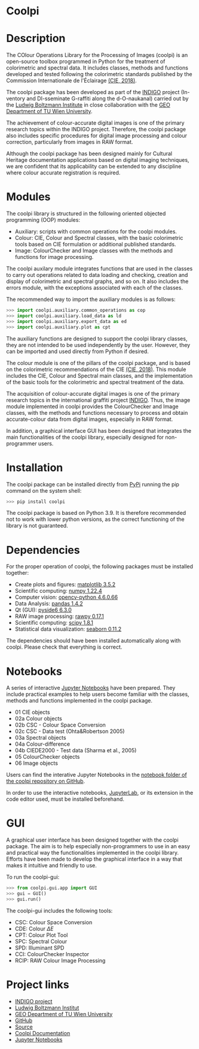 # Coolpi

# Description

The COlour Operations Library for the Processing of Images (coolpi) is an open-source toolbox programmed in Python for the treatment of colorimetric
and spectral data. It includes classes, methods and functions developed and tested following the colorimetric standards 
published by the Commission Internationale de l'Éclairage [(CIE, 2018)](https://cie.co.at/publications/colorimetry-4th-edition/).

The coolpi package has been developed as part of the [INDIGO](https://projectindigo.eu/) project (In-ventory and 
DI-sseminate G-raffiti along the d-O-naukanal) carried out by the [Ludwig Boltzmann Institute](https://archpro.lbg.ac.at/) 
in close collaboration with the [GEO Department of TU Wien University](https://www.geo.tuwien.ac.at/).

The achievement of colour-accurate digital images is one of the primary research topics within the INDIGO project. 
Therefore, the coolpi package also includes specific procedures for digital image processing and colour correction, 
particularly from images in RAW format. 

Although the coolpi package has been designed mainly for Cultural Heritage documentation applications based on digital 
imaging techniques, we are confident that its applicability can be extended to any discipline where colour accurate 
registration is required.

# Modules

The coolpi library is structured in the following oriented objected programming (OOP) modules:

- Auxiliary: scripts with common operations for the coolpi modules.
- Colour: CIE, Colour and Spectral classes, with the basic colorimetric tools based on CIE formulation or additional published standards.
- Image: ColourChecker and Image classes with the methods and functions for image processing.

The coolpi auxilary module integrates functions that are used in the classes to carry out operations related to data loading and checking,
creation and display of colorimetric and spectral graphs, and so on. It also includes the errors module, with the exceptions associated with each of the classes. 

The recommended way to import the auxiliary modules is as follows:

~~~~~~~~~~~~~~~~~~~~~~~~~~~~~~~~~~~~~~~~~~~~~~~~~~~~~~~~~~ Python 
>>> import coolpi.auxiliary.common_operations as cop
>>> import coolpi.auxiliary.load_data as ld
>>> import coolpi.auxiliary.export_data as ed
>>> import coolpi.auxiliary.plot as cpt
~~~~~~~~~~~~~~~~~~~~~~~~~~~~~~~~~~~~~~~~~~~~~~~~~~~~~~~~~~

The auxiliary functions are designed to support the coolpi library classes, they are not intended to be used independently by the user. 
However, they can be imported and used directly from Python if desired.

The colour module is one of the pillars of the coolpi package, and is based on the colorimetric recommendations 
of the CIE [(CIE, 2018)](https://cie.co.at/publications/colorimetry-4th-edition/). This module includes the CIE, Colour and 
Spectral main classes, and the implementation of the basic tools for the colorimetric and spectral treatment of the data.

The acquisition of colour-accurate digital images is one of the primary research topics in the international graffiti project [INDIGO](https://projectindigo.eu/). 
Thus, the image module implemented in coolpi provides the ColourChecker and Image classes, with the methods and functions necessary 
to process and obtain accurate-colour data from digital images, especially in RAW format.

In addition, a graphical interface GUI has been designed that integrates the main functionalities of the coolpi library, 
especially designed for non-programmer users. 

# Installation

The coolpi package can be installed directly from [PyPi](https://pypi.org/) running the pip command 
on the system shell:

~~~~~~~~~~~~~~~~~~~~~~~~~~~~~~~~~~~~~~~~~~~~~~~~~~~~~~~~~~ Python 
>>> pip install coolpi
~~~~~~~~~~~~~~~~~~~~~~~~~~~~~~~~~~~~~~~~~~~~~~~~~~~~~~~~~~

The coolpi package is based on Python 3.9. It is therefore recommended not to work  with lower python versions, 
as the correct functioning of the library is not guaranteed.</div>

# Dependencies

For the proper operation of coolpi, the following packages must be installed together:

- Create plots and figures: [matplotlib 3.5.2](https://matplotlib.org/stable/index.html) 
- Scientific computing: [numpy 1.22.4](https://numpy.org/doc/1.22/reference/index.html)
- Computer vision: [opencv-python 4.6.0.66](https://pypi.org/project/opencv-python/)
- Data Analysis: [pandas 1.4.2](https://pandas.pydata.org/pandas-docs/version/1.4/index.html)
- Qt (GUI): [pyside6 6.3.0](https://pypi.org/project/PySide6/)
- RAW image processing: [rawpy 0.17.1](https://pypi.org/project/rawpy/)
- Scientific computing: [scipy 1.8.1](https://docs.scipy.org/doc/scipy/reference/index.html#scipy-api)
- Statistical data visualization: [seaborn 0.11.2](https://seaborn.pydata.org/tutorial.html)

The dependencies should have been installed automatically along with coolpi. Please check that everything is correct.

# Notebooks

A series of interactive [Jupyter Notebooks](https://jupyter.org) have been prepared. They include practical examples 
to help users become familiar with the classes, methods and functions implemented in the coolpi package. 

- 01 CIE objects
- 02a Colour objects
- 02b CSC - Colour Space Conversion
- 02c CSC - Data test (Ohta&Robertson 2005)
- 03a Spectral objects
- 04a Colour-difference
- 04b CIEDE2000 - Test data (Sharma et al., 2005)
- 05 ColourChecker objects
- 06 Image objects

Users can find the interative Jupyter Notebooks in the [notebook folder of the coolpi repository on GitHub](https://github.com/GraffitiProjectINDIGO/coolpi/notebooks).

In order to use the interactive notebooks, [JupyterLab](https://jupyter.org/install), or its extension in the code editor used, 
must be installed beforehand.

# GUI

A graphical user interface has been designed together with the coolpi package. The aim is to help especially non-programmers to use 
in an easy and practical way the functionalities implemented in the coolpi library. Efforts have been made to develop the graphical 
interface in a way that makes it intuitive and friendly to use. 

To run the coolpi-gui:

~~~~~~~~~~~~~~~~~~~~~~~~~~~~~~~~~~~~~~~~~~~~~~~~~~~~~~~~~~ Python 
>>> from coolpi.gui.app import GUI
>>> gui = GUI()
>>> gui.run()
~~~~~~~~~~~~~~~~~~~~~~~~~~~~~~~~~~~~~~~~~~~~~~~~~~~~~~~~~~

The coolpi-gui includes the following tools:

- CSC: Colour Space Conversion
- CDE: Colour $\Delta E$
- CPT: Colour Plot Tool
- SPC: Spectral Colour
- SPD: Illuminant SPD
- CCI: ColourChecker Inspector
- RCIP: RAW Colour Image Processing

# Project links

- [INDIGO project](https://projectindigo.eu)
- [Ludwig Boltzmann Institut](https://archpro.lbg.ac.at)
- [GEO Department of TU Wien University](https://www.geo.tuwien.ac.at/)
- [GitHub](https://github.com/GraffitiProjectINDIGO/coolpi)
- [Source](https://github.com/GraffitiProjectINDIGO/coolpi/src)
- [Coolpi Documentation](https://github.com/GraffitiProjectINDIGO/coolpi/blob/main/doc/coolpi_api.md)
- [Jupyter Notebooks](https://github.com/GraffitiProjectINDIGO/coolpi/tree/main/notebooks)
